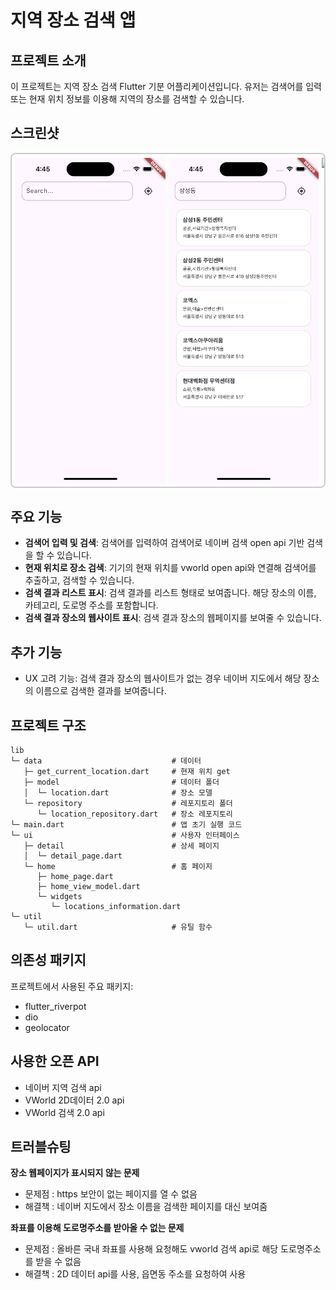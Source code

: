 # 지역 장소 검색 앱

## 프로젝트 소개
이 프로젝트는 지역 장소 검색 Flutter 기분 어플리케이션입니다. 유저는 검색어를 입력 또는 현재 위치 정보를 이용해 지역의 장소를 검색할 수 있습니다. 

## 스크린샷
<div style="display: flex; overflow-x: auto; border: 2px solid #ccc; padding: 6px; border-radius: 8px;">  
  <img src="assets/home_page_no_list.png" width="240" style="margin-right: 5px;" /> 
  <img src="assets/home_page_list.png" width="240" style="margin-right: 5px;" />  
  <img src="assets/datail_page_own_website.png" width="240" style="margin-right: 5px;" />  
  <img src="assets/detail_page_naver_map.png" width="240" />  
  </div>

## 주요 기능
- **검색어 입력 및 검색**: 검색어를 입력하여 검색어로 네이버 검색 open api 기반 검색을 할 수 있습니다.
- **현재 위치로 장소 검색**: 기기의 현재 위치를 vworld open api와 연결해 검색어를 추출하고, 검색할 수 있습니다.
- **검색 결과 리스트 표시**: 검색 결과를 리스트 형태로 보여줍니다. 해당 장소의 이름, 카테고리, 도로명 주소를 포함합니다.
- **검색 결과 장소의 웹사이트 표시**: 검색 결과 장소의 웹페이지를 보여줄 수 있습니다.

## 추가 기능
- UX 고려 기능: 검색 결과 장소의 웹사이트가 없는 경우 네이버 지도에서 해당 장소의 이름으로 검색한 결과를 보여줍니다.

## 프로젝트 구조
```
lib
└─ data                             # 데이터 
   ├─ get_current_location.dart     # 현재 위치 get
   ├─ model                         # 데이터 폴더
   │  └─ location.dart              # 장소 모델
   └─ repository                    # 레포지토리 폴더
      └─ location_repository.dart   # 장소 레포지토리
└─ main.dart                        # 앱 초기 실행 코드
└─ ui                               # 사용자 인터페이스
   ├─ detail                        # 상세 페이지
   │  └─ detail_page.dart
   └─ home                          # 홈 페이지
      ├─ home_page.dart
      ├─ home_view_model.dart
      └─ widgets
         └─ locations_information.dart
└─ util
   └─ util.dart                     # 유틸 함수

```
## 의존성 패키지
프로젝트에서 사용된 주요 패키지:
- flutter_riverpot
- dio
- geolocator

## 사용한 오픈 API
- 네이버 지역 검색 api
- VWorld 2D데이터 2.0 api
- VWorld 검색 2.0 api

## 트러블슈팅
**장소 웹페이지가 표시되지 않는 문제**
- 문제점 : https 보안이 없는 페이지를 열 수 없음
- 해결책 : 네이버 지도에서 장소 이름을 검색한 페이지를 대신 보여줌

**좌표를 이용해 도로명주소를 받아올 수 없는 문제**
- 문제점 : 올바른 국내 좌표를 사용해 요청해도 vworld 검색 api로 해당 도로명주소를 받을 수 없음
- 해결책 : 2D 데이터 api를 사용, 읍면동 주소를 요청하여 사용

